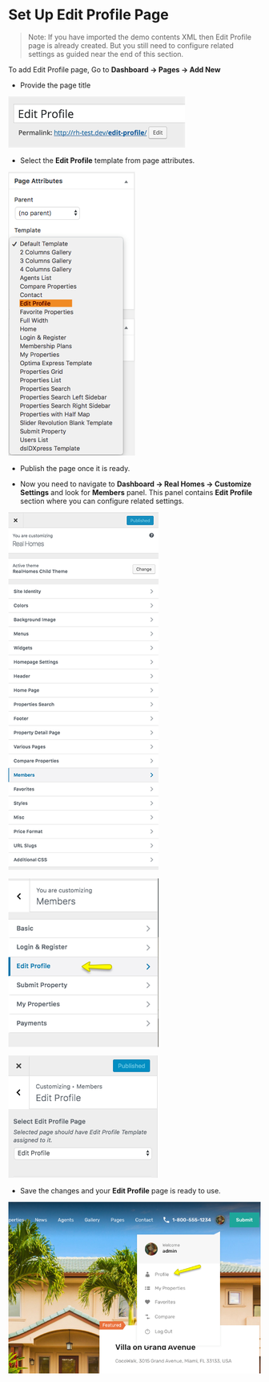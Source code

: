 # Set Up Edit Profile Page

> Note: If you have imported the demo contents XML then Edit Profile page is already created. But you still need to configure related settings as guided near the end of this section.

To add Edit Profile page, Go to **Dashboard → Pages → Add New**

- Provide the page title

![Real Homes Documentation](images/member-pages/edit-profile-title.png)

- Select the **Edit Profile** template from page attributes.

![Real Homes Documentation](images/member-pages/edit-profile-template.png)

- Publish the page once it is ready.

- Now you need to navigate to **Dashboard → Real Homes → Customize Settings** and look for **Members** panel. This panel contains **Edit Profile** section where you can configure related settings.

![Real Homes Documentation](images/member-pages/members-customizer.png)

![Real Homes Documentation](images/member-pages/edit-profile-panel.png)

![Real Homes Documentation](images/member-pages/edit-profile-customizer-settings.png)

- Save the changes and your **Edit Profile** page is ready to use.

![Real Homes Documentation](images/member-pages/edit-profile-front-end-mod.png)